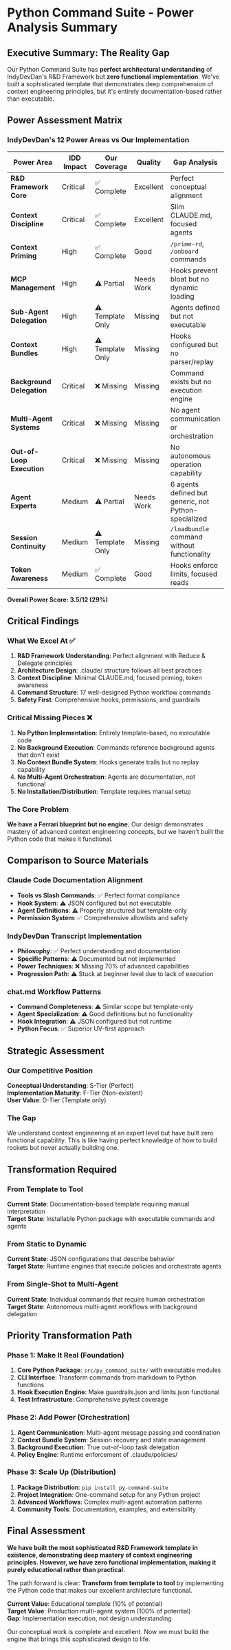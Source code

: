 # Python Command Suite - Power Analysis Summary

## Executive Summary: The Reality Gap

Our Python Command Suite has **perfect architectural understanding** of IndyDevDan's R&D Framework but **zero functional implementation**. We've built a sophisticated template that demonstrates deep comprehension of context engineering principles, but it's entirely documentation-based rather than executable.

## Power Assessment Matrix

### IndyDevDan's 12 Power Areas vs Our Implementation

| Power Area | IDD Impact | Our Coverage | Quality | Gap Analysis |
|------------|------------|--------------|---------|--------------|
| **R&D Framework Core** | Critical | ✅ Complete | Excellent | Perfect conceptual alignment |
| **Context Discipline** | Critical | ✅ Complete | Excellent | Slim CLAUDE.md, focused agents |
| **Context Priming** | High | ✅ Complete | Good | `/prime-rd`, `/onboard` commands |
| **MCP Management** | High | ⚠️ Partial | Needs Work | Hooks prevent bloat but no dynamic loading |
| **Sub-Agent Delegation** | High | ⚠️ Template Only | Missing | Agents defined but not executable |
| **Context Bundles** | High | ⚠️ Template Only | Missing | Hooks configured but no parser/replay |
| **Background Delegation** | Critical | ❌ Missing | Missing | Command exists but no execution engine |
| **Multi-Agent Systems** | Critical | ❌ Missing | Missing | No agent communication or orchestration |
| **Out-of-Loop Execution** | Critical | ❌ Missing | Missing | No autonomous operation capability |
| **Agent Experts** | Medium | ⚠️ Partial | Needs Work | 6 agents defined but generic, not Python-specialized |
| **Session Continuity** | Medium | ⚠️ Template Only | Missing | `/loadbundle` command without functionality |
| **Token Awareness** | Medium | ✅ Complete | Good | Hooks enforce limits, focused reads |

**Overall Power Score: 3.5/12 (29%)**

## Critical Findings

### What We Excel At ✅
1. **R&D Framework Understanding**: Perfect alignment with Reduce & Delegate principles
2. **Architecture Design**: .claude/ structure follows all best practices
3. **Context Discipline**: Minimal CLAUDE.md, focused priming, token awareness
4. **Command Structure**: 17 well-designed Python workflow commands
5. **Safety First**: Comprehensive hooks, permissions, and guardrails

### Critical Missing Pieces ❌
1. **No Python Implementation**: Entirely template-based, no executable code
2. **No Background Execution**: Commands reference background agents that don't exist
3. **No Context Bundle System**: Hooks generate trails but no replay capability
4. **No Multi-Agent Orchestration**: Agents are documentation, not functional
5. **No Installation/Distribution**: Template requires manual setup

### The Core Problem

**We have a Ferrari blueprint but no engine.** Our design demonstrates mastery of advanced context engineering concepts, but we haven't built the Python code that makes it functional.

## Comparison to Source Materials

### Claude Code Documentation Alignment
- **Tools vs Slash Commands**: ✅ Perfect format compliance
- **Hook System**: ⚠️ JSON configured but not executable
- **Agent Definitions**: ⚠️ Properly structured but template-only
- **Permission System**: ✅ Comprehensive allowlists and safety

### IndyDevDan Transcript Implementation
- **Philosophy**: ✅ Perfect understanding and documentation
- **Specific Patterns**: ⚠️ Documented but not implemented
- **Power Techniques**: ❌ Missing 70% of advanced capabilities
- **Progression Path**: ⚠️ Stuck at beginner level due to lack of execution

### chat.md Workflow Patterns
- **Command Completeness**: ⚠️ Similar scope but template-only
- **Agent Specialization**: ⚠️ Good definitions but no functionality
- **Hook Integration**: ⚠️ JSON configured but not runtime
- **Python Focus**: ✅ Superior UV-first approach

## Strategic Assessment

### Our Competitive Position
**Conceptual Understanding**: S-Tier (Perfect)  
**Implementation Maturity**: F-Tier (Non-existent)  
**User Value**: D-Tier (Template only)  

### The Gap
We understand context engineering at an expert level but have built zero functional capability. This is like having perfect knowledge of how to build rockets but never actually building one.

## Transformation Required

### From Template to Tool
**Current State**: Documentation-based template requiring manual interpretation  
**Target State**: Installable Python package with executable commands and agents

### From Static to Dynamic  
**Current State**: JSON configurations that describe behavior  
**Target State**: Runtime engines that execute policies and orchestrate agents

### From Single-Shot to Multi-Agent
**Current State**: Individual commands that require human orchestration  
**Target State**: Autonomous multi-agent workflows with background delegation

## Priority Transformation Path

### Phase 1: Make It Real (Foundation)
1. **Core Python Package**: `src/py_command_suite/` with executable modules
2. **CLI Interface**: Transform commands from markdown to Python functions
3. **Hook Execution Engine**: Make guardrails.json and limits.json functional
4. **Test Infrastructure**: Comprehensive pytest coverage

### Phase 2: Add Power (Orchestration)  
1. **Agent Communication**: Multi-agent message passing and coordination
2. **Context Bundle System**: Session recovery and state management
3. **Background Execution**: True out-of-loop task delegation
4. **Policy Engine**: Runtime enforcement of .claude/policies/

### Phase 3: Scale Up (Distribution)
1. **Package Distribution**: `pip install py-command-suite`  
2. **Project Integration**: One-command setup for any Python project
3. **Advanced Workflows**: Complex multi-agent automation patterns
4. **Community Tools**: Documentation, examples, and extensibility

## Final Assessment

**We have built the most sophisticated R&D Framework template in existence, demonstrating deep mastery of context engineering principles. However, we have zero functional implementation, making it purely educational rather than practical.**

The path forward is clear: **Transform from template to tool** by implementing the Python code that makes our excellent architecture functional.

**Current Value**: Educational template (10% of potential)  
**Target Value**: Production multi-agent system (100% of potential)  
**Gap**: Implementation execution, not design understanding

Our conceptual work is complete and excellent. Now we must build the engine that brings this sophisticated design to life.